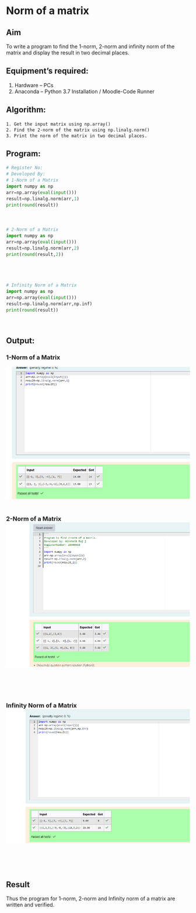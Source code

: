 # Norm of a matrix
## Aim
To write a program to find the 1-norm, 2-norm and infinity norm of the matrix and display the result in two decimal places.
## Equipment’s required:
1.	Hardware – PCs
2.	Anaconda – Python 3.7 Installation / Moodle-Code Runner
## Algorithm:
	1. Get the input matrix using np.array()   
    2. Find the 2-norm of the matrix using np.linalg.norm()
	3. Print the norm of the matrix in two decimal places.
## Program:
```Python
# Register No:
# Developed By:
# 1-Norm of a Matrix
import numpy as np 
arr=np.array(eval(input()))
result=np.linalg.norm(arr,1)
print(round(result))



# 2-Norm of a Matrix
import numpy as np
arr=np.array(eval(input()))
result=np.linalg.norm(arr,2)
print(round(result,2))




# Infinity Norm of a Matrix
import numpy as np
arr=np.array(eval(input()))
result=np.linalg.norm(arr,np.inf)
print(round(result))




```
## Output:
### 1-Norm of a Matrix
![](<Screenshot 2024-12-24 222326.png>)
<br>
<br>

### 2-Norm of a Matrix![](<Screenshot 2024-12-24 222342.png>)
<br>
<br>
<br>

### Infinity Norm of a Matrix![](<Screenshot 2024-12-24 222349.png>)
<br>
<br>
<br>

## Result
Thus the program for 1-norm, 2-norm and Infinity norm of a matrix are written and verified.
